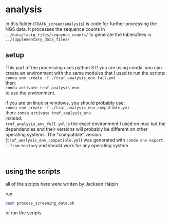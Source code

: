 # analysis
In this folder (`TRAF6_screen/analysis`) is code for further processing the NGS data. It processes the sequence counts in `../data/fastq_files/sequence_counts/` to generate the tables/files in `../supplementary_data_files/`<br>


## setup
This part of the processing uses python 3
If you are using conda, you can create an environment with the same
modules that I used to run the scripts:<br>
`conda env create -f ./traf_analysis_env_full.yml`<br>
then:<br>
`conda activate traf_analysis_env`<br>
to use the environment.<br>

if you are on linux or windows, you should probably use:<br>
`conda env create -f ./traf_analysis_env_compatible.yml` <br>
then:
`conda activate traf_analysis_env`<br>
instead.<br>
`traf_analysis_env_full.yml` is the exact environment I used on mac but the dependencies and their versions will probably be different on other operating systems. The "compatible" version (`traf_analysis_env_compatible.yml`) was generated with `conda env export --from-history` and should work for any operating system

<br>


## using the scripts
all of the scripts here were written by Jackson Halpin<br>

run 
```bash
bash process_screening_data.sh
```
to run the scripts
